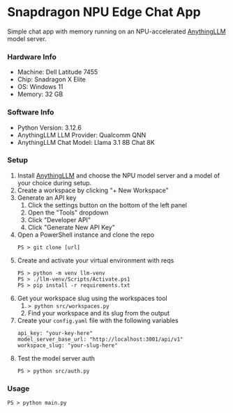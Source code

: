 # Snapdragon NPU Edge Chat App

Simple chat app with memory running on an NPU-accelerated [AnythingLLM](https://anythingllm.com/) model server.

### Hardware Info
- Machine: Dell Latitude 7455
- Chip: Snadragon X Elite
- OS: Windows 11
- Memory: 32 GB

### Software Info
- Python Version: 3.12.6
- AnythingLLM LLM Provider: Qualcomm QNN
- AnythingLLM Chat Model: Llama 3.1 8B Chat 8K

### Setup
1. Install [AnythingLLM](https://anythingllm.com/) and choose the NPU model server and a model of your choice during setup.
2. Create a workspace by clicking "+ New Workspace"
3. Generate an API key
    1. Click the settings button on the bottom of the left panel
    2. Open the "Tools" dropdown
    3. Click "Developer API"
    4. Click "Generate New API Key"
4. Open a PowerShell instance and clone the repo
    ```
    PS > git clone [url]
    ```
5. Create and activate your virtual environment with reqs
    ```
    PS > python -m venv llm-venv
    PS > ./llm-venv/Scripts/Activate.ps1
    PS > pip install -r requirements.txt
    ```
6. Get your workspace slug using the workspaces tool
    1. ```> python src/workspaces.py```
    2. Find your workspace and its slug from the output
7. Create your `config.yaml` file with the following variables
    ```
    api_key: "your-key-here"
    model_server_base_url: "http://localhost:3001/api/v1"
    workspace_slug: "your-slug-here"
    ```
8. Test the model server auth
    ```
    PS > python src/auth.py
    ```

### Usage
```
PS > python main.py
```
